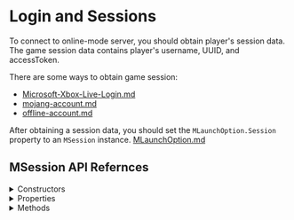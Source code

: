 # Login and Sessions

To connect to online-mode server, you should obtain player's session data. The game session data contains player's username, UUID, and accessToken.

There are some ways to obtain game session:

* [Microsoft-Xbox-Live-Login.md](Microsoft-Xbox-Live-Login.md "mention")
* [mojang-account.md](mojang-account.md "mention")
* [offline-account.md](offline-account.md "mention")

After obtaining a session data, you should set the `MLaunchOption.Session` property to an `MSession` instance. [MLaunchOption.md](../getting-started/MLaunchOption.md "mention")

## MSession API Refernces

<details>

<summary>Constructors</summary>

#### public MSession()

Creates an empty session.

#### public MSession(string username, string accesstoken, string uuid)

Creates an MSession with the specified Username, AccessToken, and UUID properties.

</details>

<details>

<summary>Properties</summary>

#### Username

_Type: string_

#### UUID

_Type: string_

#### AccessToken

_Type: string_

#### ClientToken

_Type: string_

</details>

<details>

<summary>Methods</summary>

#### public bool CheckIsValid()

Return true if `Username`, `AccessToken`, `UUID` is not null or empty.

#### public static MSession GetOfflineSession(string username)

Creates a new MSession and returns it. `Username=username`, `AccessToken="access_token"`, `UUID="user_uuid"`

</details>
